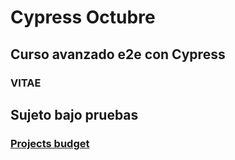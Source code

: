 # Cypress Octubre

## Curso avanzado e2e con Cypress

### VITAE


## Sujeto bajo pruebas

### [Projects budget](https://angularbuilders.github.io/angular-budget/)

